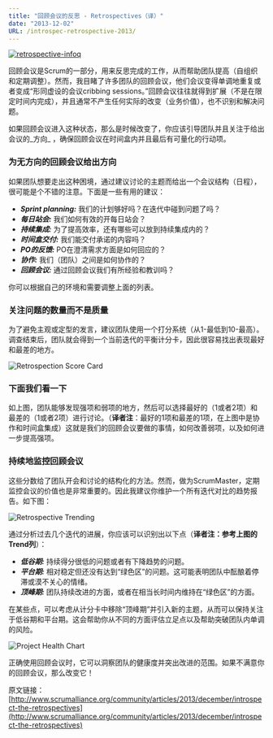 ```yaml
---
title: "回顾会议的反思 - Retrospectives（译）"
date: "2013-12-02"
URL: /introspec-retrospective-2013/
---
```


[![retrospective-infoq](/wp-content/uploads/2013/12/retrospective-infoq-300x208.jpg)](/wp-content/uploads/2013/12/retrospective-infoq.jpg)

回顾会议是Scrum的一部分，用来反思完成的工作，从而帮助团队提高（自组织和定期调整）。然而，我目睹了许多团队的回顾会议，他们会议变得单调地重复或者变成“形同虚设的会议cribbing sessions。”回顾会议往往就得到扩展（不是在限定时间内完成），并且通常不产生任何实际的改变（业务价值），也不识别和解决问题。

如果回顾会议进入这种状态，那么是时候改变了，你应该引导团队并且关注于给出会议的_方向_ ，确保回顾会议在时间盒内并且最后有可量化的行动项。

### 为无方向的回顾会议给出方向

如果团队想要走出这种困境，通过建议讨论的主题而给出一个会议结构（日程），很可能是个不错的注意。下面是一些有用的建议：

- _**Sprint planning:**_ 我们的计划够好吗？在迭代中碰到问题了吗？
- **_每日站会:_** 我们如何有效的开每日站会？
- _**持续集成:**_ 为了提高效率，还有哪些可以放到持续集成内的？
- _**时间盒交付:**_ 我们能交付承诺的内容吗？
- _**PO的反馈:**_ PO在澄清需求方面是如何回应的？
- _**协作:**_ 我们（团队）之间是如何协作的？
- _**回顾会议:**_ 通过回顾会议我们有所经验和教训吗？

你可以根据自己的环境和需要调整上面的列表。

### 关注问题的数量而不是质量

为了避免主观或定型的发言，建议团队使用一个打分系统（从1-最低到10-最高）。调查结束后，团队就会得到一个当前迭代的平衡计分卡，因此很容易找出表现最好和最差的地方。

![Retrospection Score Card](http://www.scrumalliance.org/getattachment/b50df3c0-1ce3-46da-9854-1fb005ca665c/Retrospection-Score-Card.png.aspx)

### 下面我们看一下

如上图，团队能够发现强项和弱项的地方，然后可以选择最好的（1或者2项）和最差的（1或者2项）进行讨论。（**译者注**：最好的1项和最差的1项，在上图中是协作和时间盒集成）这就是我们的回顾会议要做的事情，如何改善弱项，以及如何进一步提高强项。

### 持续地监控回顾会议

这些分数给了团队开会和讨论的结构化的方法。然而，做为ScrumMaster，定期监控会议的价值也是非常重要的。因此我建议你维护一个所有迭代对比的趋势报告。如下图：

![Retrospective Trending](http://www.scrumalliance.org/getattachment/7f4431c7-cf59-410a-906f-35460679c259/Retrospective-Trending.png.aspx)

通过分析过去几个迭代的进展，你应该可以识别出以下点（**译者注：参考上图的Trend列**）：

- _**低谷期:**_ 持续得分很低的问题或者有下降趋势的问题。
- _**平台期:**_ 相对稳定但还没有达到“绿色区”的问题。这可能表明团队中酝酿着停滞或漠不关心的情绪。
- _**顶峰期:**_ 团队持续改进的方面，或者在相当长时间内维持在“绿色区”的方面。

在某些点，可以考虑从计分卡中移除“顶峰期”并引入新的主题，从而可以保持关注于低谷期和平台期。这会帮助你从不同的方面评估立足点以及帮助突破团队内单调的风险。

![Project Health Chart](http://www.scrumalliance.org/getattachment/30b9de84-6fbd-4b29-a566-0968634632b6/Project-Health-Chart.png.aspx)

正确使用回顾会议时，它可以洞察团队的健康度并突出改进的范围。如果不满意你的回顾会议，那么改变它！

原文链接：[http://www.scrumalliance.org/community/articles/2013/december/introspect-the-retrospectives](http://www.scrumalliance.org/community/articles/2013/december/introspect-the-retrospectives)
